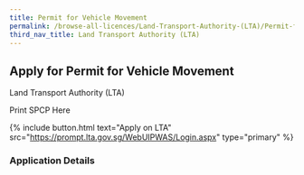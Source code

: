```yaml
---
title: Permit for Vehicle Movement
permalink: /browse-all-licences/Land-Transport-Authority-(LTA)/Permit-for-Vehicle-Movement
third_nav_title: Land Transport Authority (LTA)
---
```


## Apply for Permit for Vehicle Movement

Land Transport Authority (LTA)

Print SPCP Here


{% include button.html text="Apply on LTA" src="https://prompt.lta.gov.sg/WebUIPWAS/Login.aspx" type="primary" %}

### Application Details

